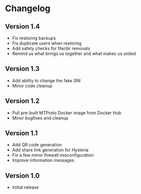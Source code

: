 # Changelog

## Version 1.4

- Fix restoring backups
- Fix duplicate users when restoring
- Add safety checks for file/dir removals
- Remind us what brings us together and what makes us united

## Version 1.3

- Add ability to change the fake SNI
- Minor code cleanup

## Version 1.2

- Pull pre-built MTProto Docker image from Docker Hub
- Minor bugfixes and cleanup

## Version 1.1

- Add QR code generation
- Add share link generation for Hysteria
- Fix a few minor firewall misconfiguration
- Improve information messages

## Version 1.0

- Initial release
